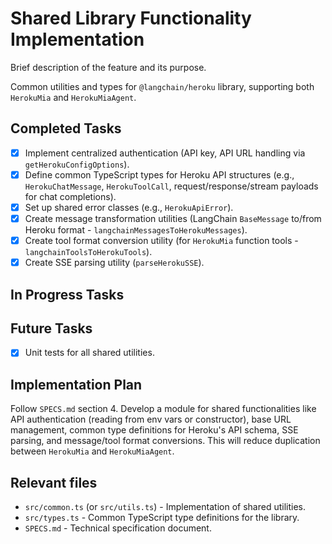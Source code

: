# Shared Library Functionality Implementation

Brief description of the feature and its purpose.

Common utilities and types for `@langchain/heroku` library, supporting both `HerokuMia` and `HerokuMiaAgent`.

## Completed Tasks

- [x] Implement centralized authentication (API key, API URL handling via `getHerokuConfigOptions`).
- [x] Define common TypeScript types for Heroku API structures (e.g., `HerokuChatMessage`, `HerokuToolCall`, request/response/stream payloads for chat completions).
- [x] Set up shared error classes (e.g., `HerokuApiError`).
- [x] Create message transformation utilities (LangChain `BaseMessage` to/from Heroku format - `langchainMessagesToHerokuMessages`).
- [x] Create tool format conversion utility (for `HerokuMia` function tools - `langchainToolsToHerokuTools`).
- [x] Create SSE parsing utility (`parseHerokuSSE`).

## In Progress Tasks

## Future Tasks

- [x] Unit tests for all shared utilities.

## Implementation Plan

Follow `SPECS.md` section 4. Develop a module for shared functionalities like API authentication (reading from env vars or constructor), base URL management, common type definitions for Heroku's API schema, SSE parsing, and message/tool format conversions. This will reduce duplication between `HerokuMia` and `HerokuMiaAgent`.

## Relevant files

- `src/common.ts` (or `src/utils.ts`) - Implementation of shared utilities.
- `src/types.ts` - Common TypeScript type definitions for the library.
- `SPECS.md` - Technical specification document.
